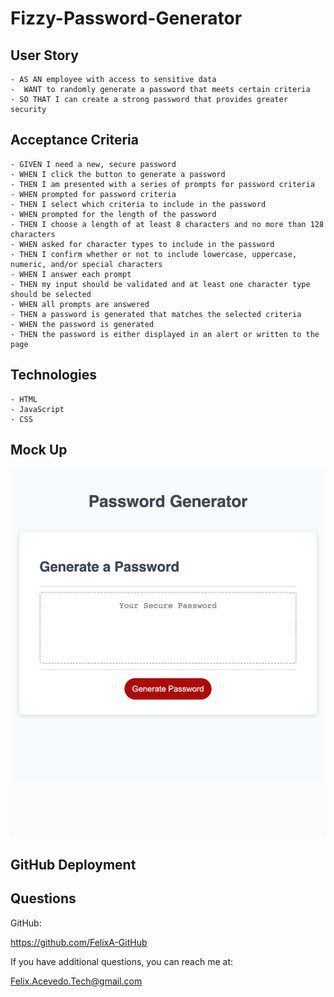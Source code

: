 # Fizzy-Password-Generator 

## User Story
```
- AS AN employee with access to sensitive data
-  WANT to randomly generate a password that meets certain criteria
- SO THAT I can create a strong password that provides greater security
```

## Acceptance Criteria
```
- GIVEN I need a new, secure password
- WHEN I click the button to generate a password
- THEN I am presented with a series of prompts for password criteria
- WHEN prompted for password criteria
- THEN I select which criteria to include in the password
- WHEN prompted for the length of the password
- THEN I choose a length of at least 8 characters and no more than 128 characters
- WHEN asked for character types to include in the password
- THEN I confirm whether or not to include lowercase, uppercase, numeric, and/or special characters
- WHEN I answer each prompt
- THEN my input should be validated and at least one character type should be selected
- WHEN all prompts are answered
- THEN a password is generated that matches the selected criteria
- WHEN the password is generated
- THEN the password is either displayed in an alert or written to the page
```

## Technologies
```
- HTML
- JavaScript
- CSS
```

## Mock Up
![Fizzy Password Generator Screenshot](./assets/img/password.jpg)

## GitHub Deployment


## Questions

GitHub:

https://github.com/FelixA-GitHub

If you have additional questions, you can reach me at:

Felix.Acevedo.Tech@gmail.com